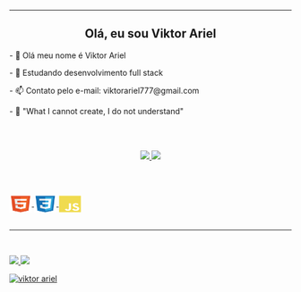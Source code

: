 <hr>
<h2 align="center">  Olá, eu sou Viktor Ariel</h2>
<p>- 👋 Olá meu nome é Viktor Ariel</p>
<p>- 🌱 Estudando desenvolvimento full stack</p>
<p>- 📫 Contato pelo e-mail: viktorariel777@gmail.com</p>
<p>- 🔎 "What I cannot create, I do not understand"</p>

<br><br>

<div align="center">
   <a href="https://github.com/viktor-ariel">
  <img height="180em" src="https://github-readme-stats.vercel.app/api?username=viktor-ariel&show_icons=true&theme=merko&include_all_commits=true&count_private=true"/>
  <img height="180em" src="https://github-readme-stats.vercel.app/api/top-langs/?username=viktor-ariel&layout=compact&langs_count=7&theme=merko"/>
</div> 
  
  <br><br>
  <div>
 <img align="center" alt="viktor-HTML" height="30" width="40" src="https://raw.githubusercontent.com/devicons/devicon/master/icons/html5/html5-original.svg">
 <img align="center" alt="viktor-CSS" height="30" width="40" src="https://raw.githubusercontent.com/devicons/devicon/master/icons/css3/css3-original.svg">
 <img align="center" alt="viktor-Js" height="30" width="40" src="https://raw.githubusercontent.com/devicons/devicon/master/icons/javascript/javascript-plain.svg">
  </div>
  <br><hr><br>
 
  <a href="https://linkedin.com/in/viktor-ariel-b20919233"><img src="https://img.shields.io/badge/LinkedIn-0077B5?style=for-the-badge&logo=linkedin&logoColor=white">
  <a href="mailto:viktorariel777@gmail.com"><img src="https://img.shields.io/badge/Gmail-D14836?style=for-the-badge&logo=gmail&logoColor=white">
    <div>
   <img aling="right" alt="viktor ariel" src="https://c.tenor.com/zWLzYDsUprAAAAAM/anime-boy.gif">
    </div>
 
<!--   <img align="right" alt="Rafa-pic" height="150" style="border-radius:50px;" src="colar o url da imagem depois"> -->
<!---
viktor-ariel/viktor-ariel is a ✨ special ✨ repository because its `README.md` (this file) appears on your GitHub profile.
You can click the Preview link to take a look at your changes.
dev icons com icone da linguagem
dev.to imagem para direcionar para outra página
--->
